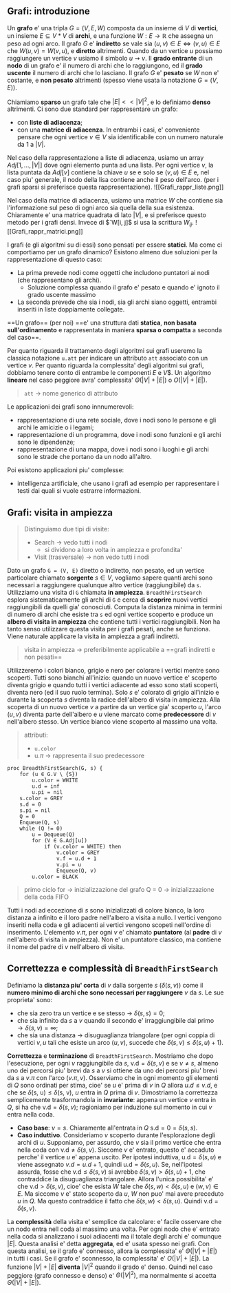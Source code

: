 ## Grafi: introduzione
Un **grafo** e' una tripla $G = (V, E, W)$ composta da un insieme di $V$ di **vertici**, un insieme $E \subseteq V * V$  di **archi**, e una funzione $W : E \rightarrow \mathbb{R}$ che assegna un peso ad ogni arco. Il grafo $G$ e' **indiretto** se vale sia $(u, v) \in E \iff (v, u) \in E$ che $W(u, v) = W(v, u)$, e **diretto** altrimenti.
Quando da un vertice $u$ possiamo raggiungere un vertice $v$ usiamo il simbolo $u ⇝ v$.
Il **grado entrante** di un **nodo** di un grafo e' il numero di archi che lo raggiungono, ed il **grado uscente** il numero di archi che lo lasciano. Il grafo $G$ e' **pesato** se $W$ non e' costante, e **non pesato** altrimenti (spesso viene usata la notazione $G = (V, E)$).

Chiamiamo **sparso** un grafo tale che $|E| << |V|^2$, e lo definiamo **denso** altrimenti.
Ci sono due standard per rappresentare un grafo:
- con **liste di adiacenza**;
- con una **matrice di adiacenza**.
In entrambi i casi, e' conveniente pensare che ogni vertice $v \in V$ sia identificabile con un numero naturale da 1 a $|V|$.

Nel caso della rappresentazione a liste di adiacenza, usiamo un array $Adj[1, ..., |V|]$ dove ogni elemento punta ad una lista. Per ogni vertice $v$, la lista puntata da $Adj[v]$ contiene la chiave $u$ se e solo se $(v, u) \in E$ e, nel caso piu' generale, il nodo della lisa contiene anche il peso dell'arco. (per i grafi sparsi si preferisce questa rappresentazione).
![[Grafi_rappr_liste.png]]

Nel caso della matrice di adiacenza, usiamo una matrice $W$ che contiene sia l'informazione sul peso di ogni arco sia quella della sua esistenza. Chiaramente e' una matrice quadrata di lato $|V|$, e si preferisce questo metodo per i grafi densi.
Invece di $`W[i, j]$ si usa la scrittura $W_{ij}$.
![[Grafi_rappr_matrici.png]]

I grafi (e gli algoritmi su di essi) sono pensati per essere **statici**.
Ma come ci comportiamo per un grafo dinamico? Esistono almeno due soluzioni per la rappresentazione di questo caso:
- La prima prevede nodi come oggetti che includono puntatori ai nodi (che rappresentano gli archi).
	- Soluzione complessa quando il grafo e' pesato e quando e' ignoto il grado uscente massimo
- La seconda prevede che sia i nodi, sia gli archi siano oggetti, entrambi inseriti in liste doppiamente collegate.

==Un grafo== (per noi) ==e' una struttura dati **statica**, **non basata sull'ordinamento** e rappresentata in maniera **sparsa o compatta** a seconda del caso==.

Per quanto riguarda il trattamento degli algoritmi sui grafi useremo la classica notazione `u.att` per indicare un attributo `att` associato con un vertice $v$. 
Per quanto riguarda la complessita' degli algoritmi sui grafi, dobbiamo tenere conto di entrambe le componenti $E$ e $V$$. Un algoritmo **lineare** nel caso peggiore avra' complessita' $\Theta(|V| + |E|)$ o $O(|V| + |E|)$. 

>`att` $\rightarrow$ nome generico di attributo

Le applicazioni dei grafi sono innnumerevoli:
- rappresentazione di una rete sociale, dove i nodi sono le persone e gli archi le amicizie o i legami;
- rappresentazione di un programma, dove i nodi sono funzioni e gli archi sono le dipendenze;
- rappresentazione di una mappa, dove i nodi sono i luoghi e gli archi sono le strade che portano da un nodo all'altro.

Poi esistono applicazioni piu' complesse:
- intelligenza artificiale, che usano i grafi ad esempio per rappresentare i testi dai quali si vuole estrarre informazioni.

## Grafi: visita in ampiezza

> Distinguiamo due tipi di visite:
> 	- Search $\rightarrow$ vedo tutti i nodi 
> 		- si dividono a loro volta in ampiezza e profondita'
> 	- Visit (trasversale) $\rightarrow$ non vedo tutti i nodi

Dato un grafo `G = (V, E)` diretto o indiretto, non pesato, ed un vertice particolare chiamato **sorgente** $s \in V$, vogliamo sapere quanti archi sono necessari a raggiungere qualunque altro vertice (raggiungibile) da `s`. Utilizziamo una visita di `G` chiamata **in ampiezza**.
`BreadthFirstSearch` esplora sistematicamente gli archi di `G` e cerca di **scoprire** nuovi vertici raggiungibili da quelli gia' conosciuti. Computa la distanza minima in termini di numero di archi che esiste tra `s` ed ogni vertice scoperto e produce un **albero di visita in ampiezza** che contiene tutti i vertici raggiungibili. 
Non ha tanto senso utilizzare questa visita per i grafi pesati, anche se funziona. Viene naturale applicare la visita in ampiezza a grafi indiretti.

> visita in ampiezza $\rightarrow$ preferibilmente applicabile a ==grafi indiretti e non pesati==

Utilizzeremo i colori bianco, grigio e nero per colorare i vertici mentre sono scoperti.
Tutti sono bianchi all'inizio: quando un nuovo vertice e' scoperto diventa grigio e quando tutti i vertici adiacente ad esso sono stati scoperti, diventa nero (ed il suo ruolo termina). Solo $s$ e' colorato di grigio all'inizio e durante la scoperta $s$ diventa la radice dell'albero di visita in ampiezza.
Alla scoperta di un nuovo vertice $v$ a partire da un vertice gia' scoperto $u$, l'arco $(u, v)$ diventa parte dell'albero e $u$ viene marcato come **predecessore** di $v$ nell'albero stesso.
Un vertice bianco viene scoperto al massimo una volta.

> attributi:
> 	- `u.color`
> 	- u.$\pi$ $\rightarrow$ rappresenta il suo predecessore

``` Pseudocodice
proc BreadthFirstSearch(G, s) {
	for (u ∈ G.V \ {S})
		u.color = WHITE
		u.d = inf
		u.pi = nil
	s.color = GREY
	s.d = 0
	s.pi = nil
	Q = 0
	Enqueue(Q, s)
	while (Q != 0)
		u = Dequeue(Q)
		for (V ∈ G.Adj[u])
			if (v.color = WHITE) then
				v.color = GREY
				v.f = u.d + 1
				v.pi = u
				Enqueue(Q, v)
		u.color = BLACK
```

> primo ciclo for $\rightarrow$ inizializzazione del grafo
> Q = 0 $\rightarrow$ inizializzazione della coda FIFO

Tutti i nodi ad eccezione di $s$ sono inizializzati di colore bianco, la loro distanza a infinito e il loro padre nell'albero a visita a nullo. I vertici vengono inseriti nella coda e gli adiacenti ai vertici vengono scopeti nell'ordine di inserimento. L'elemento $v.\pi$, per ogni $v$ e' chiamato **puntatore** (al **padre** di $v$ nell'albero di visita in ampiezza). Non e' un puntatore classico, ma contiene il nome del padre di $v$ nell'albero di visita.
## Correttezza e complessità di `BreadthFirstSearch`
Definiamo la **distanza piu' corta** di $v$ dalla sorgente $s$ ($\delta(s,v)$) come il **numero minimo di archi che sono necessari per raggiungere** $v$ da $s$.
Le sue proprieta' sono:
- che sia zero tra un vertice e se stesso $\rightarrow$ $\delta(s,s) = 0$;
- che sia infinito da $s$ a $v$ quando il secondo e' irraggiungibile dal primo $\rightarrow \delta(s,v) = \infty$;
- che sia una distanza $\rightarrow$ disuguaglianza triangolare (per ogni coppia di vertici $v, u$ tali che esiste un arco $(u,v)$, succede che $\delta(s,v) \le \delta(s,u)+1$).

**Correttezza** e **terminazione** di `BreadthFirstSearch`. Mostriamo che dopo l'esecuzione, per ogni $v$ raggiungibile da $s$, $\text{v.d} = \delta(s,v)$ e se $v \ne s$, almeno uno dei percorsi piu' brevi da $s$ a $v$ si ottiene da uno dei percorsi piu' brevi da $s$ a $v.\pi$ con l'arco $(v.\pi, v)$.
Osserviamo che in ogni momento gli elementi di $Q$ sono ordinati per stima, cioe' se $u$ e' prima di $v$ in $Q$ allora $u.d \le v.d$, e che se $\delta(\text{s, u}) \le \delta(\text{s, v})$, $u$ entra in $Q$ prima di $v$.
Dimostriamo la correttezza semplicemente trasformandola in **invariante**: appena un vertice $v$ entra in $Q$, si ha che $\text{v.d} = \delta(s, v)$; ragioniamo per induzione sul momento in cui $v$ entra nella coda.

- **Caso base**: $v=s$. Chiaramente all'entrata in $Q$ $\text{s.d} = 0 = \delta(s, s)$.
- **Caso induttivo**. Consideriamo $v$ scoperto durante l'esplorazione degli archi di $u$. Supponiamo, per assurdo, che $v$ sia il primo vertice che entra nella coda con $\text{v.d} \ne \delta(s, v)$. Siccome $v$ e' entrato, questo e' accaduto perche' il vertice $u$ e' appena uscito. Per ipotesi induttiva, $\text{u.d} = \delta(s, u)$ e viene assegnato $v.d = u.d + 1$, quindi $\text{u.d} = \delta(s, u)$. Se, nell'ipotesi assurda, fosse che $\text{v.d} \le \delta(s, v)$ si avrebbe $\delta(s, v) > \delta(s, u)+1$, che contraddice la disuguaglianza triangolare. Allora l'unica possibilita' e' che $\text{v.d} > \delta(s, v)$, cioe' che esista $W$ tale che $\delta(s, w) < \delta(s, u)$ e $(w,v) \in E$. Ma siccome $v$ e' stato scoperto da $u$, $W$ non puo' mai avere preceduto $u$ in $Q$. Ma questo contraddice il fatto che $\delta(s,w) < \delta(s,u)$. Quindi $\text{v.d} = \delta(s, v)$.

La **complessità** della visita e' semplice da calcolare: e' facile osservare che un nodo entra nell coda al massimo una volta. Per ogni nodo che e' entrato nella coda si analizzano i suoi adiacenti ma il totale degli archi e' comunque $|E|$. 
Questa analisi e' detta **aggregata**, ed e' usata spesso nei grafi.
Con questa analisi, se il grafo e' connesso, allora la complessita' e' $\Theta(|V| + |E|)$ in tutti i casi. Se il grafo e' sconnesso, la complessita' e' $O(|V| + |E|)$. La funzione $|V| + |E|$ **diventa** $|V|^2$ quando il grado e' denso. Quindi nel caso peggiore (grafo connesso e denso) e' $\Theta(|V|^2)$, ma normalmente si accetta $\Theta(|V| + |E|)$.
